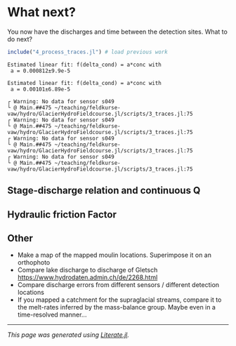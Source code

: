# What next?

You now have the discharges and time between the detection sites.  What to do next?

````julia
include("4_process_traces.jl") # load previous work
````

````
Estimated linear fit: f(delta_cond) = a*conc with
 a = 0.000812±9.9e-5

Estimated linear fit: f(delta_cond) = a*conc with
 a = 0.00101±6.89e-5

┌ Warning: No data for sensor s049
└ @ Main.##475 ~/teaching/feldkurse-vaw/hydro/GlacierHydroFieldcourse.jl/scripts/3_traces.jl:75
┌ Warning: No data for sensor s049
└ @ Main.##475 ~/teaching/feldkurse-vaw/hydro/GlacierHydroFieldcourse.jl/scripts/3_traces.jl:75
┌ Warning: No data for sensor s049
└ @ Main.##475 ~/teaching/feldkurse-vaw/hydro/GlacierHydroFieldcourse.jl/scripts/3_traces.jl:75
┌ Warning: No data for sensor s049
└ @ Main.##475 ~/teaching/feldkurse-vaw/hydro/GlacierHydroFieldcourse.jl/scripts/3_traces.jl:75

````

## Stage-discharge relation and continuous Q

## Hydraulic friction Factor

## Other

- Make a map of the mapped moulin locations.  Superimpose it on an orthophoto
- Compare lake discharge to discharge of Gletsch https://www.hydrodaten.admin.ch/de/2268.html
- Compare discharge errors from different sensors / different detection locations
- If you mapped a catchment for the supraglacial streams, compare it to the melt-rates inferred
  by the mass-balance group.  Maybe even in a time-resolved manner...

---

*This page was generated using [Literate.jl](https://github.com/fredrikekre/Literate.jl).*

